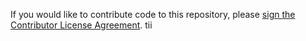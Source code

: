 If you would like to contribute code to this repository, please <a href="https://www.clahub.com/agreements/codership/galera">sign the Contributor License Agreement</a>.
tii
